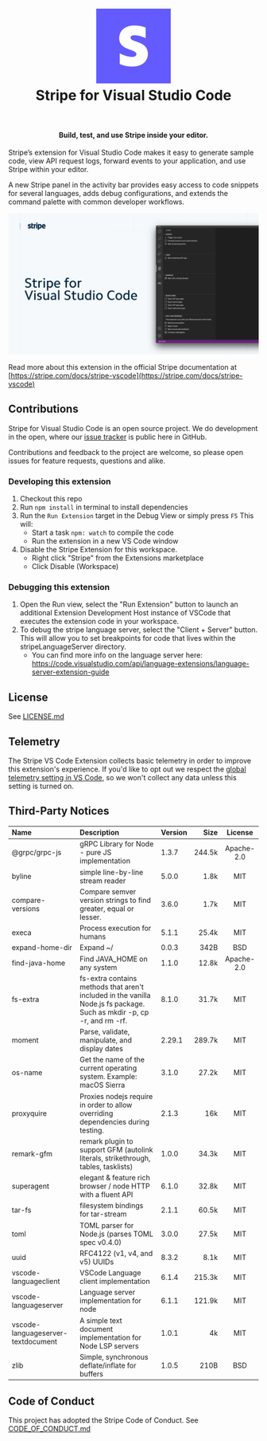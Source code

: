 <h1 align="center">
  <br>
    <img src="https://github.com/stripe/vscode-stripe/blob/master/resources/logo.png?raw=true" alt="logo" width="150">
  <br>
  Stripe for Visual Studio Code
  <br>
  <br>
</h1>

<h4 align="center">Build, test, and use Stripe inside your editor.</h4>

Stripe’s extension for Visual Studio Code makes it easy to generate sample code, view API request logs, forward events to your application, and use Stripe within your editor.

A new Stripe panel in the activity bar provides easy access to code snippets for several languages, adds debug configurations, and extends the command palette with common developer workflows.

![Stripe](resources/extension.png)

Read more about this extension in the official Stripe documentation at [https://stripe.com/docs/stripe-vscode](https://stripe.com/docs/stripe-vscode)

## Contributions

Stripe for Visual Studio Code is an open source project. We do development in the open, where our [issue tracker](https://github.com/stripe/vscode-stripe/issues) is public here in GitHub.

Contributions and feedback to the project are welcome, so please open issues for feature requests, questions and alike.

### Developing this extension

1. Checkout this repo
1. Run `npm install` in terminal to install dependencies
1. Run the `Run Extension` target in the Debug View or simply press `F5` This will:
   - Start a task `npm: watch` to compile the code
   - Run the extension in a new VS Code window
1. Disable the Stripe Extension for this workspace.
   - Right click "Stripe" from the Extensions marketplace
   - Click Disable (Workspace)

### Debugging this extension

1. Open the Run view, select the "Run Extension" button to launch an additional Extension Development Host instance of VSCode that executes the extension code in your workspace.
1. To debug the stripe language server, select the "Client + Server" button. This will allow you to set breakpoints for code that lives within the stripeLanguageServer directory.
   - You can find more info on the language server here: https://code.visualstudio.com/api/language-extensions/language-server-extension-guide

## License

See [LICENSE.md](LICENSE.md)

## Telemetry

The Stripe VS Code Extension collects basic telemetry in order to improve this extension's experience. If you'd like to opt out we respect the [global telemetry setting in VS Code](https://code.visualstudio.com/docs/getstarted/telemetry), so we won't collect any data unless this setting is turned on.

## Third-Party Notices

| Name                               | Description                                                                                                            | Version |   Size |   License  |
| :--------------------------------- | :--------------------------------------------------------------------------------------------------------------------- | :------ | -----: | :--------: |
| @grpc/grpc-js                      | gRPC Library for Node - pure JS implementation                                                                         | 1.3.7   | 244.5k | Apache-2.0 |
| byline                             | simple line-by-line stream reader                                                                                      | 5.0.0   |   1.8k |     MIT    |
| compare-versions                   | Compare semver version strings to find greater, equal or lesser.                                                       | 3.6.0   |   1.7k |     MIT    |
| execa                              | Process execution for humans                                                                                           | 5.1.1   |  25.4k |     MIT    |
| expand-home-dir                    | Expand ~/                                                                                                              | 0.0.3   |   342B |     BSD    |
| find-java-home                     | Find JAVA_HOME on any system                                                                                           | 1.1.0   |  12.8k | Apache-2.0 |
| fs-extra                           | fs-extra contains methods that aren't included in the vanilla Node.js fs package. Such as mkdir -p, cp -r, and rm -rf. | 8.1.0   |  31.7k |     MIT    |
| moment                             | Parse, validate, manipulate, and display dates                                                                         | 2.29.1  | 289.7k |     MIT    |
| os-name                            | Get the name of the current operating system. Example: macOS Sierra                                                    | 3.1.0   |  27.2k |     MIT    |
| proxyquire                         | Proxies nodejs require in order to allow overriding dependencies during testing.                                       | 2.1.3   |    16k |     MIT    |
| remark-gfm                         | remark plugin to support GFM (autolink literals, strikethrough, tables, tasklists)                                     | 1.0.0   |  34.3k |     MIT    |
| superagent                         | elegant & feature rich browser / node HTTP with a fluent API                                                           | 6.1.0   |  32.8k |     MIT    |
| tar-fs                             | filesystem bindings for tar-stream                                                                                     | 2.1.1   |  60.5k |     MIT    |
| toml                               | TOML parser for Node.js (parses TOML spec v0.4.0)                                                                      | 3.0.0   |  27.5k |     MIT    |
| uuid                               | RFC4122 (v1, v4, and v5) UUIDs                                                                                         | 8.3.2   |   8.1k |     MIT    |
| vscode-languageclient              | VSCode Language client implementation                                                                                  | 6.1.4   | 215.3k |     MIT    |
| vscode-languageserver              | Language server implementation for node                                                                                | 6.1.1   | 121.9k |     MIT    |
| vscode-languageserver-textdocument | A simple text document implementation for Node LSP servers                                                             | 1.0.1   |     4k |     MIT    |
| zlib                               | Simple, synchronous deflate/inflate for buffers                                                                        | 1.0.5   |   210B |     BSD    |

## Code of Conduct

This project has adopted the Stripe Code of Conduct. See [CODE_OF_CONDUCT.md](CODE_OF_CONDUCT.md)
